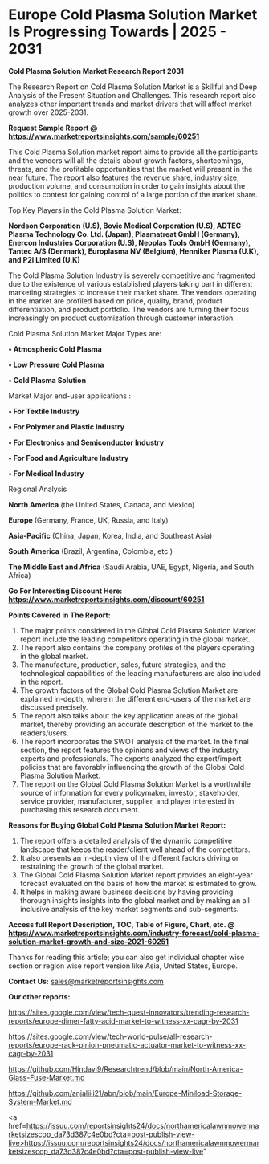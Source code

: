  # Europe Cold Plasma Solution Market Is Progressing Towards | 2025 - 2031

<strong>Cold Plasma Solution Market Research Report 2031</strong>

The Research Report on Cold Plasma Solution Market is a Skillful and Deep Analysis of the Present Situation and Challenges. This research report also analyzes other important trends and market drivers that will affect market growth over 2025-2031.

<strong>Request Sample Report @ <a href=https://www.marketreportsinsights.com/sample/60251>https://www.marketreportsinsights.com/sample/60251</a></strong>

This Cold Plasma Solution market report aims to provide all the participants and the vendors will all the details about growth factors, shortcomings, threats, and the profitable opportunities that the market will present in the near future. The report also features the revenue share, industry size, production volume, and consumption in order to gain insights about the politics to contest for gaining control of a large portion of the market share.

Top Key Players in the Cold Plasma Solution Market:

<strong>Nordson Corporation (U.S), Bovie Medical Corporation (U.S), ADTEC Plasma Technology Co. Ltd. (Japan), Plasmatreat GmbH (Germany), Enercon Industries Corporation (U.S), Neoplas Tools GmbH (Germany), Tantec A/S (Denmark), Europlasma NV (Belgium), Henniker Plasma (U.K), and P2i Limited (U.K)</strong>

The Cold Plasma Solution Industry is severely competitive and fragmented due to the existence of various established players taking part in different marketing strategies to increase their market share. The vendors operating in the market are profiled based on price, quality, brand, product differentiation, and product portfolio. The vendors are turning their focus increasingly on product customization through customer interaction.

Cold Plasma Solution Market Major Types are:

<strong>• Atmospheric Cold Plasma

• Low Pressure Cold Plasma

• Cold Plasma Solution</strong>

Market Major end-user applications :

<strong>• For Textile Industry

• For Polymer and Plastic Industry

• For Electronics and Semiconductor Industry

• For Food and Agriculture Industry

• For Medical Industry</strong>

Regional Analysis

</u><strong><b>North America</b></strong> (the United States, Canada, and Mexico)

<strong><b>Europe </b></strong>(Germany, France, UK, Russia, and Italy)

<strong><b>Asia-Pacific</b></strong> (China, Japan, Korea, India, and Southeast Asia)

<strong><b>South America</b></strong> (Brazil, Argentina, Colombia, etc.)

<strong><b>The Middle East and Africa</b></strong> (Saudi Arabia, UAE, Egypt, Nigeria, and South Africa)

<strong>Go For Interesting Discount Here: <a href=https://www.marketreportsinsights.com/discount/60251>https://www.marketreportsinsights.com/discount/60251</a></strong>

<strong>Points Covered in The Report:</strong>
<ol>
  <li>The major points considered in the Global Cold Plasma Solution Market report include the leading competitors operating in the global market.</li>
  <li>The report also contains the company profiles of the players operating in the global market.</li>
  <li>The manufacture, production, sales, future strategies, and the technological capabilities of the leading manufacturers are also included in the report.</li>
  <li>The growth factors of the Global Cold Plasma Solution Market are explained in-depth, wherein the different end-users of the market are discussed precisely.</li>
  <li>The report also talks about the key application areas of the global market, thereby providing an accurate description of the market to the readers/users.</li>
  <li>The report incorporates the SWOT analysis of the market. In the final section, the report features the opinions and views of the industry experts and professionals. The experts analyzed the export/import policies that are favorably influencing the growth of the Global Cold Plasma Solution Market.</li>
  <li>The report on the Global Cold Plasma Solution Market is a worthwhile source of information for every policymaker, investor, stakeholder, service provider, manufacturer, supplier, and player interested in purchasing this research document.</li>
</ol>
<strong>Reasons for Buying Global Cold Plasma Solution Market Report:</strong>

<ol>
  <li>The report offers a detailed analysis of the dynamic competitive landscape that keeps the reader/client well ahead of the competitors.</li>
  <li>It also presents an in-depth view of the different factors driving or restraining the growth of the global market.</li>
  <li>The Global Cold Plasma Solution Market report provides an eight-year forecast evaluated on the basis of how the market is estimated to grow.</li>
  <li>It helps in making aware business decisions by having providing thorough insights insights into the global market and by making an all-inclusive analysis of the key market segments and sub-segments.</li>
</ol>
<strong>Access full Report Description, TOC, Table of Figure, Chart, etc. @ <a href=https://www.marketreportsinsights.com/industry-forecast/cold-plasma-solution-market-growth-and-size-2021-60251>https://www.marketreportsinsights.com/industry-forecast/cold-plasma-solution-market-growth-and-size-2021-60251</a></strong>


Thanks for reading this article; you can also get individual chapter wise section or region wise report version like Asia, United States, Europe.

<strong>Contact Us:</strong>
sales@marketreportsinsights.com

<strong>Our other reports:</strong>

<a href=https://sites.google.com/view/tech-quest-innovators/trending-research-reports/europe-dimer-fatty-acid-market-to-witness-xx-cagr-by-2031>https://sites.google.com/view/tech-quest-innovators/trending-research-reports/europe-dimer-fatty-acid-market-to-witness-xx-cagr-by-2031</a>

<a href=https://sites.google.com/view/tech-world-pulse/all-research-reports/europe-rack-pinion-pneumatic-actuator-market-to-witness-xx-cagr-by-2031>https://sites.google.com/view/tech-world-pulse/all-research-reports/europe-rack-pinion-pneumatic-actuator-market-to-witness-xx-cagr-by-2031</a>

<a href=https://github.com/Hindavi9/Researchtrend/blob/main/North-America-Glass-Fuse-Market.md>https://github.com/Hindavi9/Researchtrend/blob/main/North-America-Glass-Fuse-Market.md</a>

<a href=https://github.com/anjaliiii21/abn/blob/main/Europe-Miniload-Storage-System-Market.md>https://github.com/anjaliiii21/abn/blob/main/Europe-Miniload-Storage-System-Market.md</a>

<a href=https://issuu.com/reportsinsights24/docs/northamericalawnmowermarketsizescop_da73d387c4e0bd?cta=post-publish-view-live>https://issuu.com/reportsinsights24/docs/northamericalawnmowermarketsizescop_da73d387c4e0bd?cta=post-publish-view-live</a>"
